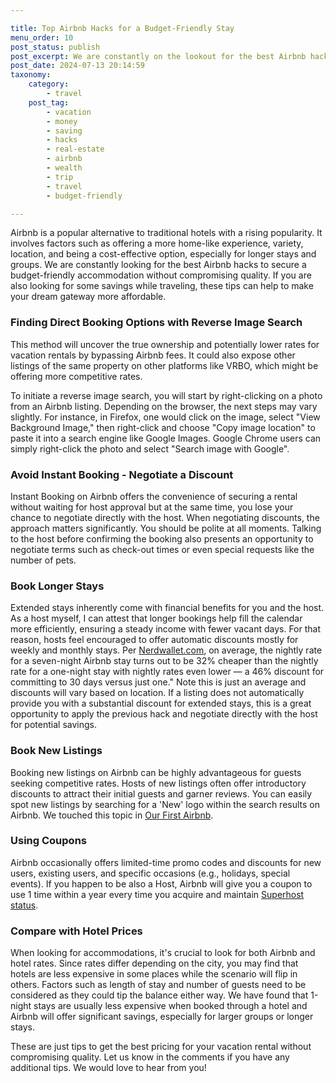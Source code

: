```yaml
---

title: Top Airbnb Hacks for a Budget-Friendly Stay
menu_order: 10
post_status: publish
post_excerpt: We are constantly on the lookout for the best Airbnb hacks to secure a budget-friendly accommodation without compromising quality. If you are also looking for some savings while travelings, these tips can help to make your dream gateway more affordable.
post_date: 2024-07-13 20:14:59
taxonomy:
    category:
        - travel
    post_tag:
        - vacation
        - money
        - saving
        - hacks
        - real-estate
        - airbnb
        - wealth
        - trip
        - travel
        - budget-friendly     

---
```


Airbnb is a popular alternative to traditional hotels with a rising popularity. It involves factors such as offering a more home-like experience, variety, location, and being a cost-effective option, especially for longer stays and groups. We are constantly looking for the best Airbnb hacks to secure a budget-friendly accommodation without compromising quality. If you are also looking for some savings while traveling, these tips can help to make your dream gateway more affordable.

### Finding Direct Booking Options with Reverse Image Search

This method will uncover the true ownership and potentially lower rates for vacation rentals by bypassing Airbnb fees. It could also expose other listings of the same property on other platforms like VRBO, which might be offering more competitive rates.

To initiate a reverse image search, you will start by right-clicking on a photo from an Airbnb listing. Depending on the browser, the next steps may vary slightly. For instance, in Firefox, one would click on the image, select "View Background Image," then right-click and choose "Copy image location" to paste it into a search engine like Google Images. Google Chrome users can simply right-click the photo and select "Search image with Google".

### Avoid Instant Booking - Negotiate a Discount

Instant Booking on Airbnb offers the convenience of securing a rental without waiting for host approval but at the same time, you lose your chance to negotiate directly with the host. When negotiating discounts, the approach matters significantly. You should be polite at all moments. Talking to the host before confirming the booking also presents an opportunity to negotiate terms such as check-out times or even special requests like the number of pets.

### Book Longer Stays

Extended stays inherently come with financial benefits for you and the host. As a host myself, I can attest that longer bookings help fill the calendar more efficiently, ensuring a steady income with fewer vacant days. For that reason, hosts feel encouraged to offer automatic discounts mostly for weekly and monthly stays. Per [Nerdwallet.com](nerdwallet.com), on average, the nightly rate for a seven-night Airbnb stay turns out to be 32% cheaper than the nightly rate for a one-night stay with nightly rates even lower — a 46% discount for committing to 30 days versus just one." Note this is just an average and discounts will vary based on location. If a listing does not automatically provide you with a substantial discount for extended stays, this is a great opportunity to apply the previous hack and negotiate directly with the host for potential savings.

### Book New Listings

Booking new listings on Airbnb can be highly advantageous for guests seeking competitive rates. Hosts of new listings often offer introductory discounts to attract their initial guests and garner reviews. You can easily spot new listings by searching for a 'New' logo within the search results on Airbnb. We touched this topic in [Our First Airbnb](https://familyventurescafe.com/real-estate/our-first-house/). 

### Using Coupons

Airbnb occasionally offers limited-time promo codes and discounts for new users, existing users, and specific occasions (e.g., holidays, special events). If you happen to be also a Host, Airbnb will give you a coupon to use 1 time within a year every time you acquire and maintain [Superhost status](https://www.airbnb.com/help/article/829).

### Compare with Hotel Prices

When looking for accommodations, it's crucial to look for both Airbnb and hotel rates. Since rates differ depending on the city, you may find that hotels are less expensive in some places while the scenario will flip in others. Factors such as length of stay and number of guests need to be considered as they could tip the balance either way. We have found that 1-night stays are usually less expensive when booked through a hotel and Airbnb will offer significant savings, especially for larger groups or longer stays.

These are just tips to get the best pricing for your vacation rental without compromising quality. Let us know in the comments if you have any additional tips. We would love to hear from you!